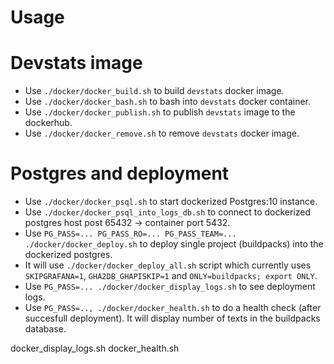 # Usage

# Devstats image

- Use `./docker/docker_build.sh` to build `devstats` docker image.
- Use `./docker/docker_bash.sh` to bash into `devstats` docker container.
- Use `./docker/docker_publish.sh` to publish `devstats` image to the dockerhub.
- Use `./docker/docker_remove.sh` to remove `devstats` docker image.

# Postgres and deployment

- Use `./docker/docker_psql.sh` to start dockerized Postgres:10 instance.
- Use `./docker/docker_psql_into_logs_db.sh` to connect to dockerized postgres host post 65432 -> container port 5432.
- Use `PG_PASS=... PG_PASS_RO=... PG_PASS_TEAM=... ./docker/docker_deploy.sh` to deploy single project (buildpacks) into the dockerized postgres.
- It will use `./docker/docker_deploy_all.sh` script which currently uses `SKIPGRAFANA=1`, `GHA2DB_GHAPISKIP=1` and `ONLY=buildpacks; export ONLY`.
- Use `PG_PASS=... ./docker/docker_display_logs.sh` to see deployment logs.
- Use `PG_PASS=.., ./docker/docker_health.sh` to do a health check (after succesfull deployment). It will display number of texts in the buildpacks database.

docker_display_logs.sh  docker_health.sh
